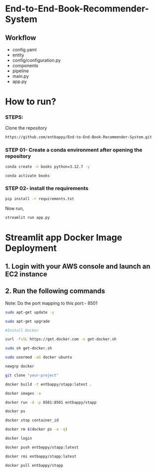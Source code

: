# End-to-End-Book-Recommender-System

## Workflow

- config.yaml
- entity
- config/configuration.py
- components
- pipeline
- main.py
- app.py


# How to run?
### STEPS:

Clone the repository

```bash
https://github.com/entbappy/End-to-End-Book-Recommender-System.git
```
### STEP 01- Create a conda environment after opening the repository

```bash
conda create -n books python=3.12.7 -y
```

```bash
conda activate books
```


### STEP 02- install the requirements
```bash
pip install -r requirements.txt
```


Now run,
```bash
streamlit run app.py
```


# Streamlit app Docker Image Deployment

## 1. Login with your AWS console and launch an EC2 instance
## 2. Run the following commands

Note: Do the port mapping to this port:- 8501

```bash
sudo apt-get update -y

sudo apt-get upgrade

#Install Docker

curl -fsSL https://get.docker.com -o get-docker.sh

sudo sh get-docker.sh

sudo usermod -aG docker ubuntu

newgrp docker
```

```bash
git clone "your-project"
```

```bash
docker build -t entbappy/stapp:latest . 
```

```bash
docker images -a  
```

```bash
docker run -d -p 8501:8501 entbappy/stapp 
```

```bash
docker ps  
```

```bash
docker stop container_id
```

```bash
docker rm $(docker ps -a -q)
```

```bash
docker login 
```

```bash
docker push entbappy/stapp:latest 
```

```bash
docker rmi entbappy/stapp:latest
```

```bash
docker pull entbappy/stapp
```